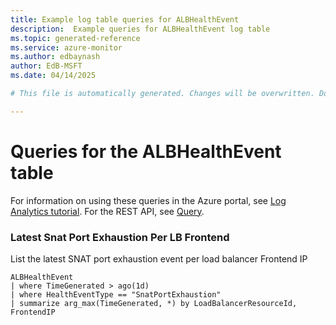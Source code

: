 ```yaml
---
title: Example log table queries for ALBHealthEvent
description:  Example queries for ALBHealthEvent log table
ms.topic: generated-reference
ms.service: azure-monitor
ms.author: edbaynash
author: EdB-MSFT
ms.date: 04/14/2025

# This file is automatically generated. Changes will be overwritten. Do not change this file directly. 

---
```


# Queries for the ALBHealthEvent table

For information on using these queries in the Azure portal, see [Log Analytics tutorial](/azure/azure-monitor/logs/log-analytics-tutorial). For the REST API, see [Query](/azure/azure-monitor/logs/api/overview).


### Latest Snat Port Exhaustion Per LB Frontend  


List the latest SNAT port exhaustion event per load balancer Frontend IP  

```query
ALBHealthEvent
| where TimeGenerated > ago(1d)
| where HealthEventType == "SnatPortExhaustion"
| summarize arg_max(TimeGenerated, *) by LoadBalancerResourceId, FrontendIP
```

